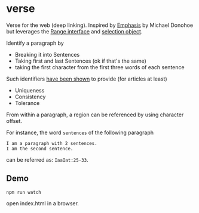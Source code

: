 # verse

Verse for the web (deep linking). Inspired by
[Emphasis](https://github.com/NYTimes/) by Michael Donohoe but
leverages the
[Range interface](https://developer.mozilla.org/en-US/docs/Web/API/Range)
and
[selection object](https://developer.mozilla.org/en-US/docs/Web/API/Selection).

Identify a paragraph by

- Breaking it into Sentences
- Taking first and last Sentences (ok if that's the same)
- taking the first character from the first three words of each sentence

Such identifiers [have been shown](http://2014.jsconf.eu/speakers/michael-donohoe-deeplink-to-anything-on-the-web.html) to provide (for articles at least)

- Uniqueness
- Consistency
- Tolerance

From within a paragraph, a region can be referenced by using character
offset.

For instance, the word ```sentences``` of the following paragraph

    I am a paragraph with 2 sentences.
    I am the second sentence.

can be referred as: ```IaaIat:25-33```.


## Demo

```npm run watch```

open index.html in a browser.

